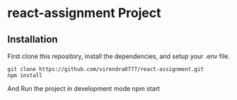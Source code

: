 # react-assignment Project

## Installation

First clone this repository, install the dependencies, and setup your .env file.

```
git clone https://github.com/virendra0777/react-assignment.git
npm install
```
And Run the project in development mode
npm start
```